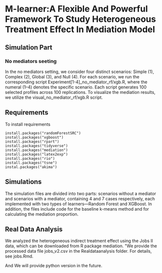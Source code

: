 # M-learner:A Flexible And Powerful Framework To Study Heterogeneous Treatment Effect In Mediation Model

## Simulation Part

### No mediators seeting

In the no mediators setting, we consider four distinct scenarios: Simple (1), Complex (2), Global (3), and Null (4). For each scenario, we run the corresponding script Experiment[1-4]_no_mediator_rf/xgb.R, where the numeral (1–4) denotes the specific scenario. Each script generates 100 selected profiles across 100 replications. To visualize the mediation results, we utilize the visual_no_mediator_rf/xgb.R script.





## Requirements
To install requirements
```setup
install.packages("randomForestSRC")
install.packages("xgboost")
install.packages("rpart")
install.packages("tidyverse")
install.packages("mediation")
install.packages("latex2exp")
install.packages("rio")
install.packages("tsne")
instal.packages("akima")
```
## Simulations
The simulation files are divided into two parts: scenarios without a mediator and scenarios with a mediator, containing 4 and 7 cases respectively, each implemented with two types of learners—Random Forest and XGBoost. In addition, the files include code for the baseline k-means method and for calculating the mediation proportion.


## Real Data Analysis

We analyzed the heterogeneous indirect treatment effect using the Jobs II data, which can be downloaded from R package mediation. "We provide the processed data file jobs_v2.csv in the Realdataanalysis folder. For details, see jobs.Rmd.

And We will provide python version in the future.
